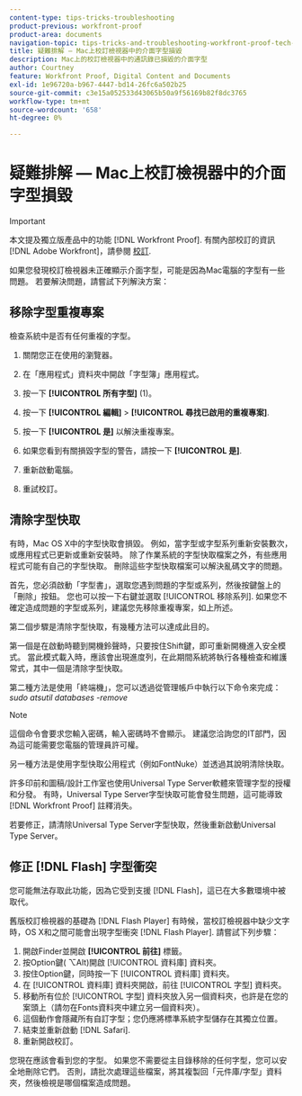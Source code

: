```yaml
---
content-type: tips-tricks-troubleshooting
product-previous: workfront-proof
product-area: documents
navigation-topic: tips-tricks-and-troubleshooting-workfront-proof-tech-corner
title: 疑難排解 — Mac上校訂檢視器中的介面字型損毀
description: Mac上的校訂檢視器中的通訊錄已損毀的介面字型
author: Courtney
feature: Workfront Proof, Digital Content and Documents
exl-id: 1e96720a-b967-4447-bd14-26fc6a502b25
source-git-commit: c3e15a052533d43065b50a9f56169b82f8dc3765
workflow-type: tm+mt
source-wordcount: '658'
ht-degree: 0%

---
```


# 疑難排解 — Mac上校訂檢視器中的介面字型損毀

>[!IMPORTANT]
>
>本文提及獨立版產品中的功能 [!DNL Workfront Proof]. 有關內部校訂的資訊 [!DNL Adobe Workfront]，請參閱 [校訂](../../../review-and-approve-work/proofing/proofing.md).

如果您發現校訂檢視器未正確顯示介面字型，可能是因為Mac電腦的字型有一些問題。 若要解決問題，請嘗試下列解決方案：

## 移除字型重複專案

檢查系統中是否有任何重複的字型。

1. 關閉您正在使用的瀏覽器。
1. 在「應用程式」資料夾中開啟「字型簿」應用程式。
1. 按一下 **[!UICONTROL 所有字型]** (1)。
1. 按一下 **[!UICONTROL 編輯]** > **[!UICONTROL 尋找已啟用的重複專案]**.

1. 按一下 **[!UICONTROL 是]** 以解決重複專案。
1. 如果您看到有關損毀字型的警告，請按一下 **[!UICONTROL 是]**.
1. 重新啟動電腦。
1. 重試校訂。

## 清除字型快取

有時，Mac OS X中的字型快取會損毀。 例如，當字型或字型系列重新安裝數次，或應用程式已更新或重新安裝時。 除了作業系統的字型快取檔案之外，有些應用程式可能有自己的字型快取。 刪除這些字型快取檔案可以解決亂碼文字的問題。

首先，您必須啟動「字型書」，選取您遇到問題的字型或系列，然後按鍵盤上的「刪除」按鈕。 您也可以按一下右鍵並選取 [!UICONTROL 移除系列]. 如果您不確定造成問題的字型或系列，建議您先移除重複專案，如上所述。

第二個步驟是清除字型快取，有幾種方法可以達成此目的。

第一個是在啟動時聽到開機鈴聲時，只要按住Shift鍵，即可重新開機進入安全模式。 當此模式載入時，應該會出現進度列，在此期間系統將執行各種檢查和維護常式，其中一個是清除字型快取。

第二種方法是使用「終端機」，您可以透過從管理帳戶中執行以下命令來完成： *sudo atsutil databases -remove*

>[!NOTE]
>
>這個命令會要求您輸入密碼，輸入密碼時不會顯示。 建議您洽詢您的IT部門，因為這可能需要您電腦的管理員許可權。

另一種方法是使用字型快取公用程式（例如FontNuke）並透過其說明清除快取。

許多印前和圖稿/設計工作室也使用Universal Type Server軟體來管理字型的授權和分發。 有時，Universal Type Server字型快取可能會發生問題，這可能導致 [!DNL Workfront Proof] 註釋消失。

若要修正，請清除Universal Type Server字型快取，然後重新啟動Universal Type Server。

## 修正 [!DNL Flash] 字型衝突

您可能無法存取此功能，因為它受到支援 [!DNL Flash]，這已在大多數環境中被取代。

舊版校訂檢視器的基礎為 [!DNL Flash Player] 有時候，當校訂檢視器中缺少文字時，OS X和之間可能會出現字型衝突 [!DNL Flash Player]. 請嘗試下列步驟：

1. 開啟Finder並開啟 **[!UICONTROL 前往]** 標籤。
1. 按Option鍵( ⌥Alt)開啟 [!UICONTROL 資料庫] 資料夾。
1. 按住Option鍵，同時按一下 [!UICONTROL 資料庫] 資料夾。
1. 在 [!UICONTROL 資料庫] 資料夾開啟，前往 [!UICONTROL 字型] 資料夾。
1. 移動所有位於 [!UICONTROL 字型] 資料夾放入另一個資料夾，也許是在您的案頭上（請勿在Fonts資料夾中建立另一個資料夾）。
1. 這個動作會隱藏所有自訂字型；您仍應將標準系統字型儲存在其獨立位置。
1. 結束並重新啟動 [!DNL Safari].
1. 重新開啟校訂。

您現在應該會看到您的字型。 如果您不需要從主目錄移除的任何字型，您可以安全地刪除它們。 否則，請批次處理這些檔案，將其複製回「元件庫/字型」資料夾，然後檢視是哪個檔案造成問題。
